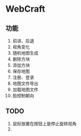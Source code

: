 # WebCraft

## 功能

1. 前进、后退
2. 视角变化
3. 随机地图生成
4. 删除方块
5. 添加方块
6. 保存地图
7. 注册、登录
8. 地图文件导出
9. 加载地图文件
10. 脸控制朝向



## TODO

1. 鼠标放置在按钮上是停止旋转视角
2. 